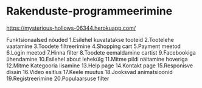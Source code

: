 # Rakenduste-programmeerimine
https://mysterious-hollows-06344.herokuapp.com/

Funktsionaalsed nõuded
1.Esilehel kuvatatakse tooteid
2.Tootelehe vaatamine
3.Toodete filtreerimine
4.Shopping cart
5.Payment meetod
6.Login meetod
7.Hinna filter
8.Toodete eemaldamine cartist
9.Facebookiga ühendamine
10.Esilehel about lehekülg
11.Mitme pildi näitamine hoveriga
12.Mitme Kategooria lisamine
13.Help page
14.Kontakt page
15.Responisve disain
16.Video esitlus
17.Keele muutus
18.Jooksvad animatsioonid
19.Registreerimine
20.Populaarsuse filter